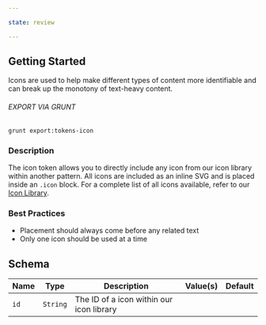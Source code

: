 ```yaml
---

state: review

---
```


## Getting Started

Icons are used to help make different types of content more identifiable and can break up the monotony of text-heavy content.

###### EXPORT VIA GRUNT

```
grunt export:tokens-icon
```


### Description

The icon token allows you to directly include any icon from our icon library within another pattern. All icons are included as an inline SVG and is placed inside an `.icon` block. For a complete list of all icons available, refer to our [Icon Library](/patterns/00-meta-20-assets-icons/00-meta-20-assets-icons.html).


### Best Practices

- Placement should always come before any related text
- Only one icon should be used at a time


## Schema


| Name    | Type      | Description                              | Value(s)  | Default   |
|---------|-----------|------------------------------------------|-----------|-----------|
| `id`    | `String`  | The ID of a icon within our icon library |           |           |

